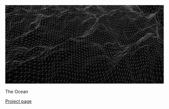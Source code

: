 <img src="screenshot.png"/>
<p>The Ocean</p>
<a href="http://yangwang.info/theocean/">Project page</a>
